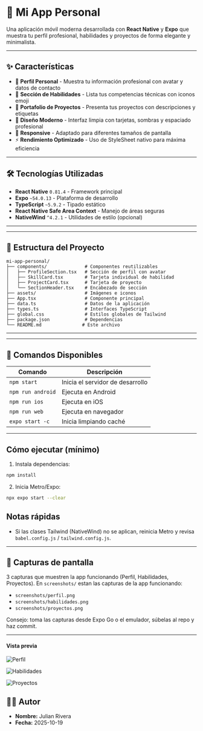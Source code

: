 # 📱 Mi App Personal

Una aplicación móvil moderna desarrollada con **React Native** y **Expo** que muestra tu perfil profesional, habilidades y proyectos de forma elegante y minimalista.

---

## ✨ Características

- 👤 **Perfil Personal** - Muestra tu información profesional con avatar y datos de contacto
- 💪 **Sección de Habilidades** - Lista tus competencias técnicas con iconos emoji
- 🚀 **Portafolio de Proyectos** - Presenta tus proyectos con descripciones y etiquetas
- 🎨 **Diseño Moderno** - Interfaz limpia con tarjetas, sombras y espaciado profesional
- 📱 **Responsive** - Adaptado para diferentes tamaños de pantalla
- ⚡ **Rendimiento Optimizado** - Uso de StyleSheet nativo para máxima eficiencia

---

## 🛠️ Tecnologías Utilizadas

- **React Native** `0.81.4` - Framework principal
- **Expo** `~54.0.13` - Plataforma de desarrollo
- **TypeScript** `~5.9.2` - Tipado estático
- **React Native Safe Area Context** - Manejo de áreas seguras
- **NativeWind** `^4.2.1` - Utilidades de estilo (opcional)

---

---

## 📁 Estructura del Proyecto

```
mi-app-personal/
├── components/              # Componentes reutilizables
│   ├── ProfileSection.tsx   # Sección de perfil con avatar
│   ├── SkillCard.tsx        # Tarjeta individual de habilidad
│   ├── ProjectCard.tsx      # Tarjeta de proyecto
│   └── SectionHeader.tsx    # Encabezado de sección
├── assets/                  # Imágenes e iconos
├── App.tsx                  # Componente principal
├── data.ts                  # Datos de la aplicación
├── types.ts                 # Interfaces TypeScript
├── global.css               # Estilos globales de Tailwind
├── package.json             # Dependencias
└── README.md               # Este archivo
```

---
---

## 🎯 Comandos Disponibles

| Comando | Descripción |
|---------|-------------|
| `npm start` | Inicia el servidor de desarrollo |
| `npm run android` | Ejecuta en Android |
| `npm run ios` | Ejecuta en iOS |
| `npm run web` | Ejecuta en navegador |
| `expo start -c` | Inicia limpiando caché |

---
Cómo ejecutar (mínimo)
----------------------
1. Instala dependencias:

```bash
npm install
```

2. Inicia Metro/Expo:

```bash
npx expo start --clear
```

Notas rápidas
------------
- Si las clases Tailwind (NativeWind) no se aplican, reinicia Metro y revisa `babel.config.js` / `tailwind.config.js`.

---

## 📸 Capturas de pantalla

3 capturas que muestren la app funcionando (Perfil, Habilidades, Proyectos). En `screenshots/` estan las capturas de la app funcionando:

- `screenshots/perfil.png`
- `screenshots/habilidades.png`
- `screenshots/proyectos.png`   

Consejo: toma las capturas desde Expo Go o el emulador, súbelas al repo y haz commit.

---

#### Vista previa

![Perfil](screenshots/perfil.png)

![Habilidades](screenshots/habilidades.png)

![Proyectos](screenshots/proyectos.png)


## 👨‍💻 Autor
- **Nombre:** Julian Rivera
- **Fecha:** 2025-10-19




